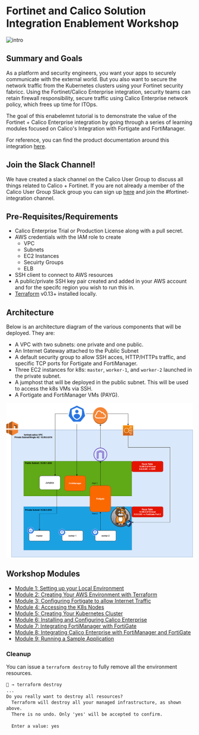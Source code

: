 # Fortinet and Calico Solution Integration Enablement Workshop
![intro](https://docs.projectcalico.org/images/intro/performance.png)

## Summary and Goals

As a platform and security engineers, you want your apps to securely communicate with the external world. But you also want to secure the network traffic from the Kubernetes clusters using your Fortinet security fabricc. Using the Fortinet/Calico Enterprise integration, security teams can retain firewall responsibility, secure traffic using Calico Enterprise network policy, which frees up time for ITOps.

The goal of this enabelemnt tutorial is to demonstrate the value of the Fortinet + Calico Enterprise integration by going through a series of learning modules focused on Calico's Integration with Fortigate and FortiManager.

For reference, you can find the product documentation around this integration [here](https://docs.tigera.io/security/firewall-integration).

## Join the Slack Channel!

We have created a slack channel on the Calico User Group to discuss all things related to Calico + Fortinet. If you are not already a member of the Calico User Group Slack group you can sign up [here](https://slack.projectcalico.org/) and join the #fortinet-integration channel.

## Pre-Requisites/Requirements

- Calico Enterprise Trial or Production License along with a pull secret. 
- AWS credentials with the IAM role to create
  * VPC
  * Subnets
  * EC2 Instances
  * Secuirty Groups
  * ELB
- SSH client to connect to AWS resources
- A public/private SSH key pair created and added in your AWS account and for the specifc region you wish to run this in.
- [Terraform](https://learn.hashicorp.com/tutorials/terraform/install-cli) v0.13+ installed locally.

## Architecture

Below is an architecture diagram of the various components that will be deployed. They are:
- A VPC with two subnets: one private and one public.
- An Internet Gateway attached to the Public Subnet
- A default security group to allow SSH acces, HTTP/HTTPs traffic, and specific TCP ports for Fortigate and FortiManager.
- Three EC2 instances for k8s: `master`, `worker-1`, and  `worker-2` launched in the private subnet. 
- A jumphost that will be deployed in the public subnet. This will be used to access the k8s VMs via SSH.
- A Fortigate and FortiManager VMs (PAYG).


![img](img/arch.png)

## Workshop Modules

- [Module 1: Setting up your Local Environment](./modules/setting-up-local-env.md)
- [Module 2: Creating Your AWS Environment with Terraform](./modules/setting-up-aws.md)
- [Module 3: Configuring Fortigate to allow Internet Traffic](./modules/configuring-fortigate-to-allow-internet.md)
- [Module 4: Accessing the K8s Nodes](./modules/accessing-your-k8s-nodes.md)
- [Module 5: Creating Your Kubernetes Cluster](./modules/creating-your-k8s-cluster.md)
- [Module 6: Installing and Configuring Calico Enterprise](./modules/installing-calico.md)
- [Module 7: Integrating FortiManager with FortiGate](./modules/integrate-fortigate-fortimanager.md)
- [Module 8: Integrating Calico Enterprise with FortiManager and FortiGate](./modules/integrate-calico-fortigate.md)
- [Module 9: Running a Sample Application](./modules/deploy-app.md)


### Cleanup

You can issue a `terraform destroy` to fully remove all the environment resources.

```
🐯 → terraform destroy 
...
Do you really want to destroy all resources?
  Terraform will destroy all your managed infrastructure, as shown above.
  There is no undo. Only 'yes' will be accepted to confirm.

  Enter a value: yes
```

